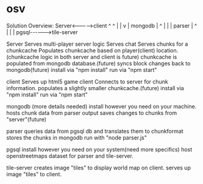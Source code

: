 # osv

Solution Overview:
Server<----->client
  ^             ^
  |             |
  v             |
mongodb         |
  ^             |
  |             |
parser          |
  ^             |
  |             |
pgsql------>tile-server

Server
Serves multi-player server logic
Serves chat
Serves chunks for a chunkcache
Populates chunkcache based on player(client) location.
(chunkcache logic in both server and client is future)
chunkcache is populated from mongodb database.(future)
syncs block changes back to mongodb(future)
install via "npm install"
run via "npm start"

client
Serves up html5 game client
Connects to server for chunk information.
populates a slightly smaller chunkcache.(future)
install via "npm install"
run via "npm start"

mongodb
(more details needed)
install however you need on your machine.
hosts chunk data from parser output
saves changes to chunks from "server"(future)

parser
queries data from pgsql db and translates them to chunkformat
stores the chunks in mongodb
run with "node parser.js"

pgsql
install however you need on your system(need more specifics)
host openstreetmaps dataset for parser and tile-server.

tile-server
creates image "tiles" to display world map on client.
serves up image "tiles" to client.
